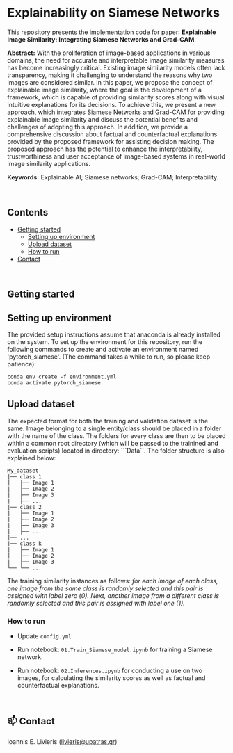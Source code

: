 # Explainability on Siamese Networks

This repository presents the implementation code for paper: **Explainable Image Similarity: Integrating Siamese Networks and
Grad-CAM**. 

**Abstract:** With the proliferation of image-based applications in various domains, the need for accurate and interpretable image similarity measures has become increasingly critical. Existing image similarity models often lack transparency, making it challenging to understand the reasons why two 
images are considered similar. In this paper, we propose the concept of explainable image similarity, where the goal is the development of a framework, which is capable of providing similarity scores along with visual intuitive explanations for its decisions. To achieve this, we present a new approach, which integrates Siamese Networks and Grad-CAM for providing explainable image similarity and discuss the potential benefits and challenges of adopting this approach. In addition, we provide a 
comprehensive discussion about factual and counterfactual explanations provided by the proposed framework for assisting decision making. The proposed approach has the potential to enhance the interpretability, trustworthiness and user acceptance of image-based systems in real-world image similarity applications.

**Keywords:** Explainable AI; Siamese networks; Grad-CAM; Interpretability.

<br/>

## Contents

<!--ts-->
   * [Getting started](#getting-started)
        * [Setting up environment](#setting-up-environment)
        * [Upload dataset](#upload-dataset)
        * [How to run](#how-to-run)
   * [Contact](#mailbox-contact)
<!--te-->

<br/>

## Getting started

## Setting up environment

The provided setup instructions assume that anaconda is already installed on the system. To set up the environment for this repository, run the following commands to create and activate an environment named 'pytorch_siamese'. (The command takes a while to run, so please keep patience):

```
conda env create -f environment.yml
conda activate pytorch_siamese
```

## Upload dataset

The expected format for both the training and validation dataset is the same. Image belonging to a single entity/class should be placed in a folder with the name of the class. The folders for every class are then to be placed within a common root directory (which will be passed to the trainined and evaluation scripts) located in directory: ```Data``. The folder structure is also explained below:


```
My_dataset
|── class 1
|   ├── Image 1
|   ├── Image 2
|   ├── Image 3
|   ├── ...
|── class 2
|   ├── Image 1
|   ├── Image 2
|   ├── Image 3
|   ├── ...
|── ...
|── class k
|   ├── Image 1
|   ├── Image 2
|   ├── Image 3
└── └── ...
```

The training similarity instances as follows: *for each image of each class, one image from the same class is randomly selected and this pair is assigned with label zero (0). Next, another image from a different class is randomly
selected and this pair is assigned with label one (1).*

### How to run

- Update `config.yml` 

- Run notebook: `01.Train_Siamese_model.ipynb` for training a Siamese network. 

- Run notebook: `02.Inferences.ipynb` for conducting a use on two images, for calculating the similarity scores as well as factual and counterfactual explanations.

<br/>

## :mailbox: Contact

Ioannis E. Livieris (livieris@upatras.gr)